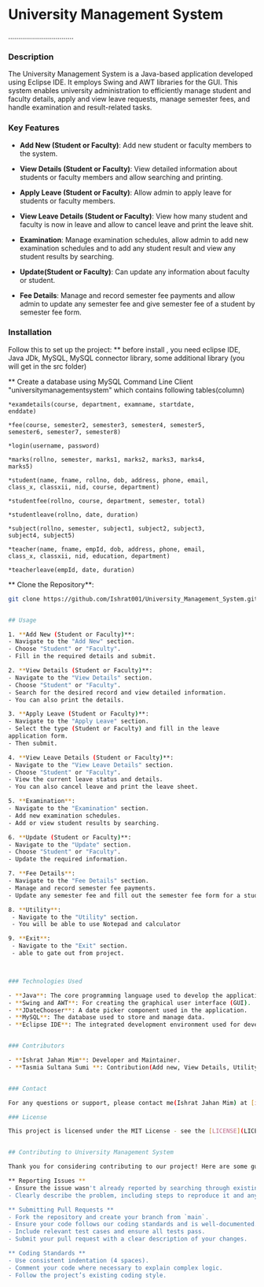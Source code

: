 # University Management System

.................................

### Description

The University Management System is a Java-based application developed using Eclipse IDE. It employs Swing and AWT libraries for the GUI. This system enables university administration to efficiently manage student and faculty details, apply and view leave requests, manage semester fees, and handle examination and result-related tasks.


### Key Features

- **Add New (Student or Faculty)**: Add new student or faculty members to the system.

- **View Details (Student or Faculty)**: View detailed information about students or faculty members and allow searching and printing.

- **Apply Leave (Student or Faculty)**: Allow admin to apply leave for students or faculty members.

- **View Leave Details (Student or Faculty)**: View how many student and faculty is now in leave and allow to cancel leave and print the leave shit.

- **Examination**: Manage examination schedules, allow admin to add new examination schedules and to add any student result and view any student results by searching.

- **Update(Student or Faculty)**: Can update any information about faculty or student.

- **Fee Details**: Manage and record semester fee payments and allow admin to update any semester fee and give semester fee of a student by semester fee form.


### Installation

Follow this to set up the project:
** before install , you need eclipse IDE, Java JDk, MySQL, MySQL connector library, some additional library (you will get in the src folder)

** Create a database using MySQL Command Line Client  "universitymanagementsystem" which contains following tables(column)

	*examdetails(course, department, examname, startdate, 			enddate)

	*fee(course, semester2, semester3, semester4, semester5, 		semester6, semester7, semester8)

	*login(username, password)

	*marks(rollno, semester, marks1, marks2, marks3, marks4, 		marks5)

	*student(name, fname, rollno, dob, address, phone, email, 		class_x, classxii, nid, course, department)

	*studentfee(rollno, course, department, semester, total)

	*studentleave(rollno, date, duration)

	*subject(rollno, semester, subject1, subject2, subject3, 		subject4, subject5)

	*teacher(name, fname, empId, dob, address, phone, email, 		class_x, classxii, nid, education, department)

	*teacherleave(empId, date, duration)
 
 ** Clone the Repository**:
   ```bash
   git clone https://github.com/Ishrat001/University_Management_System.git


## Usage

1. **Add New (Student or Faculty)**:
   - Navigate to the "Add New" section.
   - Choose "Student" or "Faculty".
   - Fill in the required details and submit.

2. **View Details (Student or Faculty)**:
   - Navigate to the "View Details" section.
   - Choose "Student" or "Faculty".
   - Search for the desired record and view detailed information.
   - You can also print the details.

3. **Apply Leave (Student or Faculty)**:
   - Navigate to the "Apply Leave" section.
   - Select the type (Student or Faculty) and fill in the leave
application form.
   - Then submit.

4. **View Leave Details (Student or Faculty)**:
   - Navigate to the "View Leave Details" section.
   - Choose "Student" or "Faculty".
   - View the current leave status and details.
   - You can also cancel leave and print the leave sheet.

5. **Examination**:
   - Navigate to the "Examination" section.
   - Add new examination schedules.
   - Add or view student results by searching.

6. **Update (Student or Faculty)**:
   - Navigate to the "Update" section.
   - Choose "Student" or "Faculty".
   - Update the required information.

7. **Fee Details**:
   - Navigate to the "Fee Details" section.
   - Manage and record semester fee payments.
   - Update any semester fee and fill out the semester fee form for a student.

8. **Utility**:
    - Navigate to the "Utility" section.
    - You will be able to use Notepad and calculator

9. **Exit**:
    - Navigate to the "Exit" section.
    - able to gate out from project.



### Technologies Used

- **Java**: The core programming language used to develop the application.
- **Swing and AWT**: For creating the graphical user interface (GUI).
- **JDateChooser**: A date picker component used in the application.
- **MySQL**: The database used to store and manage data.
- **Eclipse IDE**: The integrated development environment used for development.


### Contributors

- **Ishrat Jahan Mim**: Developer and Maintainer.
- **Tasmia Sultana Sumi **: Contribution(Add new, View Details, Utility) .


### Contact

For any questions or support, please contact me(Ishrat Jahan Mim) at [ishratjahan7711@gmail.com]

### License

This project is licensed under the MIT License - see the [LICENSE](LICENSE) file for details.


## Contributing to University Management System

Thank you for considering contributing to our project! Here are some guidelines to help you get started:

** Reporting Issues **
- Ensure the issue wasn't already reported by searching through existing issues.
- Clearly describe the problem, including steps to reproduce it and any relevant screenshots.

** Submitting Pull Requests **
- Fork the repository and create your branch from `main`.
- Ensure your code follows our coding standards and is well-documented.
- Include relevant test cases and ensure all tests pass.
- Submit your pull request with a clear description of your changes.

** Coding Standards **
- Use consistent indentation (4 spaces).
- Comment your code where necessary to explain complex logic.
- Follow the project’s existing coding style.


